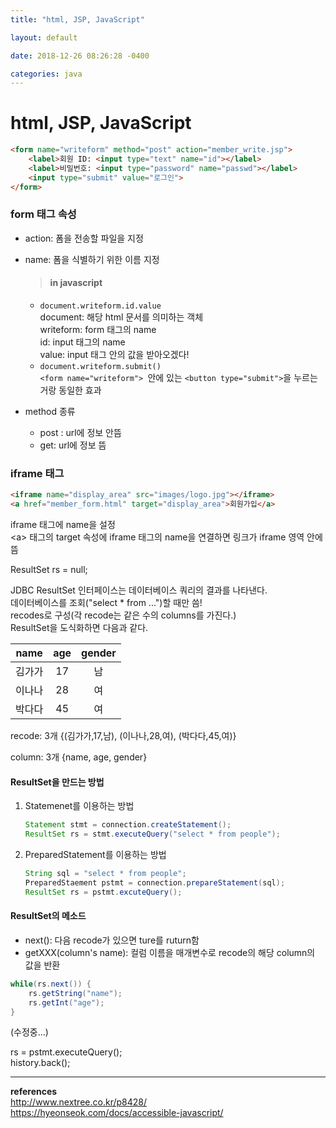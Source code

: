 ```yaml
---
title: "html, JSP, JavaScript"

layout: default

date: 2018-12-26 08:26:28 -0400

categories: java
---  
```


# html, JSP, JavaScript

```html
<form name="writeform" method="post" action="member_write.jsp">
    <label>회원 ID: <input type="text" name="id"></label>
    <label>비밀번호: <input type="password" name="passwd"></label>
    <input type="submit" value="로그인">
</form>
```
### form 태그 속성  
* action: 폼을 전송할 파일을 지정   

* name: 폼을 식별하기 위한 이름 지정    

    > #### in javascript
    * `document.writeform.id.value`   
        document: 해당 html 문서를 의미하는 객체  
        writeform: form 태그의 name  
        id: input 태그의 name  
        value: input 태그 안의 값을 받아오겠다!  
    * `document.writeform.submit()`  
        `<form name="writeform"> `안에 있는 `<button type="submit">`을 누르는 거랑 동일한 효과

* method 종류  
    * post : url에 정보 안뜸  
    * get: url에 정보 뜸  

### iframe 태그
```html
<iframe name="display_area" src="images/logo.jpg"></iframe>
<a href="member_form.html" target="display_area">회원가입</a>
```
iframe 태그에 name을 설정  
\<a> 태그의 target 속성에 iframe 태그의 name을 연결하면 링크가 iframe 영역 안에 뜸    

ResultSet rs = null;

JDBC ResultSet 인터페이스는 데이터베이스 쿼리의 결과를 나타낸다.  
데이터베이스를 조회("select * from ...")할 때만 씀!  
recodes로 구성(각 recode는 같은 수의 columns를 가진다.)  
ResultSet을 도식화하면 다음과 같다.  

|  name  | age  | gender |
| :----: | :--: | :----: |
| 김가가 |  17  |   남   |
| 이나나 |  28  |   여   |
| 박다다 |  45  |   여   |

recode: 3개 {(김가가,17,남), (이나나,28,여), (박다다,45,여)}

column: 3개 {name, age, gender}

#### ResultSet을 만드는 방법

 1. Statemenet를 이용하는 방법

    ```java
    Statement stmt = connection.createStatement();
    ResultSet rs = stmt.executeQuery("select * from people");
    ```

 2. PreparedStatement를 이용하는 방법

    ```java
    String sql = "select * from people";
    PreparedStaement pstmt = connection.prepareStatement(sql);
    ResultSet rs = pstmt.excuteQuery();
    ```

#### ResultSet의 메소드

* next(): 다음 recode가 있으면 ture를 ruturn함
* getXXX(column's name):  컬럼 이름을 매개변수로 recode의 해당 column의 값을 반환

```java
while(rs.next()) {
	rs.getString("name");
	rs.getInt("age");
}
```



(수정중...)

rs = pstmt.executeQuery();  
history.back();  

---
**references**  
http://www.nextree.co.kr/p8428/  
https://hyeonseok.com/docs/accessible-javascript/

